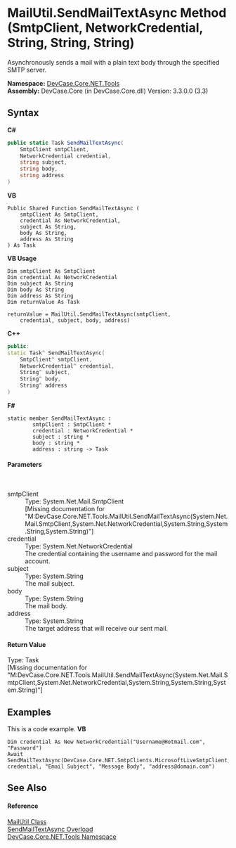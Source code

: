 # MailUtil.SendMailTextAsync Method (SmtpClient, NetworkCredential, String, String, String)
 

Asynchronously sends a mail with a plain text body through the specified SMTP server.

**Namespace:**&nbsp;<a href="N_DevCase_Core_NET_Tools">DevCase.Core.NET.Tools</a><br />**Assembly:**&nbsp;DevCase.Core (in DevCase.Core.dll) Version: 3.3.0.0 (3.3)

## Syntax

**C#**<br />
``` C#
public static Task SendMailTextAsync(
	SmtpClient smtpClient,
	NetworkCredential credential,
	string subject,
	string body,
	string address
)
```

**VB**<br />
``` VB
Public Shared Function SendMailTextAsync ( 
	smtpClient As SmtpClient,
	credential As NetworkCredential,
	subject As String,
	body As String,
	address As String
) As Task
```

**VB Usage**<br />
``` VB Usage
Dim smtpClient As SmtpClient
Dim credential As NetworkCredential
Dim subject As String
Dim body As String
Dim address As String
Dim returnValue As Task

returnValue = MailUtil.SendMailTextAsync(smtpClient, 
	credential, subject, body, address)
```

**C++**<br />
``` C++
public:
static Task^ SendMailTextAsync(
	SmtpClient^ smtpClient, 
	NetworkCredential^ credential, 
	String^ subject, 
	String^ body, 
	String^ address
)
```

**F#**<br />
``` F#
static member SendMailTextAsync : 
        smtpClient : SmtpClient * 
        credential : NetworkCredential * 
        subject : string * 
        body : string * 
        address : string -> Task 

```


#### Parameters
&nbsp;<dl><dt>smtpClient</dt><dd>Type: System.Net.Mail.SmtpClient<br />\[Missing <param name="smtpClient"/> documentation for "M:DevCase.Core.NET.Tools.MailUtil.SendMailTextAsync(System.Net.Mail.SmtpClient,System.Net.NetworkCredential,System.String,System.String,System.String)"\]</dd><dt>credential</dt><dd>Type: System.Net.NetworkCredential<br />The credential containing the username and password for the mail account.</dd><dt>subject</dt><dd>Type: System.String<br />The mail subject.</dd><dt>body</dt><dd>Type: System.String<br />The mail body.</dd><dt>address</dt><dd>Type: System.String<br />The target address that will receive our sent mail.</dd></dl>

#### Return Value
Type: Task<br />\[Missing <returns> documentation for "M:DevCase.Core.NET.Tools.MailUtil.SendMailTextAsync(System.Net.Mail.SmtpClient,System.Net.NetworkCredential,System.String,System.String,System.String)"\]

## Examples
This is a code example. 
**VB**<br />
``` VB
Dim credential As New NetworkCredential("Username@Hotmail.com", "Password")
Await SendMailTextAsync(DevCase.Core.NET.SmtpClients.MicrosoftLiveSmtpClient, credential, "Email Subject", "Message Body", "address@domain.com")
```


## See Also


#### Reference
<a href="T_DevCase_Core_NET_Tools_MailUtil">MailUtil Class</a><br /><a href="Overload_DevCase_Core_NET_Tools_MailUtil_SendMailTextAsync">SendMailTextAsync Overload</a><br /><a href="N_DevCase_Core_NET_Tools">DevCase.Core.NET.Tools Namespace</a><br />